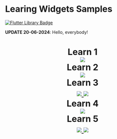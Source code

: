 Learing Widgets Samples
=======================

<a href="https://github.com/SriBalaji2112/Flutter-Projects">
    <img src="https://img.shields.io/badge/flutter-blue?style=for-the-badge&logo=flutter&logoColor=white" alt="Flutter Library Badge"/>
  </a>


**UPDATE 20-06-2024**: Hello, everybody!

<div id="badges" align="center">
    <h1>Learn 1<br>
  <a href="https://github.com/SriBalaji2112/Flutter-Projects/tree/main/learning/learn_1">
    <img src="../images/learning/learn_1.png"/>
  </a>
  <br>
  Learn 2<br>
  <a href="https://github.com/SriBalaji2112/Flutter-Projects/tree/main/learning/learn_2">
    <img src="../images/learning/learn_2.png"/>
  </a>
  <br>
  Learn 3<br>
  <a href="https://github.com/SriBalaji2112/Flutter-Projects/tree/main/learning/learn_3">
    <img src="../images/learning/learn_3_1.png"/>
  </a>
  <a href="https://github.com/SriBalaji2112/Flutter-Projects/tree/main/learning/learn_3">
    <img src="../images/learning/learn_3_2.png"/>
  </a>
  <br>
  Learn 4<br>
  <a href="https://github.com/SriBalaji2112/Flutter-Projects/tree/main/learning/learn_4">
    <img src="../images/learning/learn_4.png"/>
  </a>
  <br>
  Learn 5<br>
  <a href="https://github.com/SriBalaji2112/Flutter-Projects/tree/main/learning/learn_5">
    <img src="../images/learning/learn_5_1.png"/>
  </a>
  <a href="https://github.com/SriBalaji2112/Flutter-Projects/tree/main/learning/learn_5">
    <img src="../images/learning/learn_5_2.png"/>
  </a>
</div>